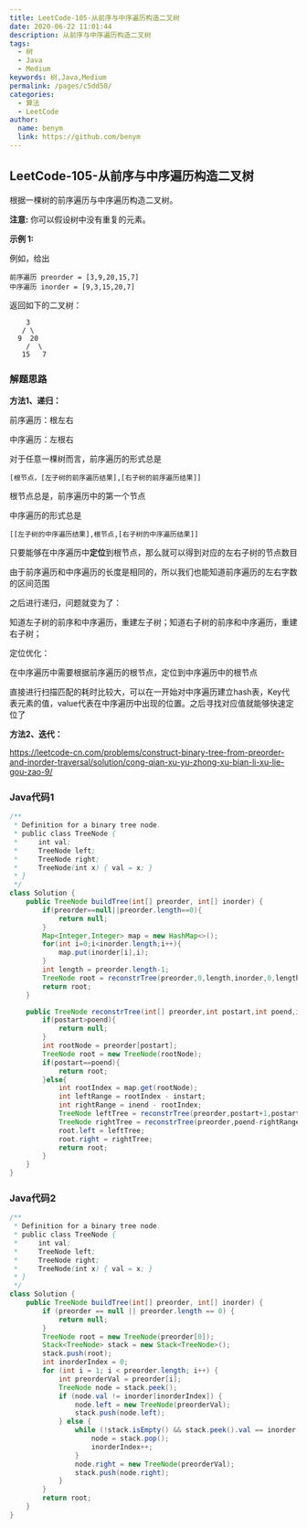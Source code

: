```yaml
---
title: LeetCode-105-从前序与中序遍历构造二叉树
date: 2020-06-22 11:01:44
description: 从前序与中序遍历构造二叉树
tags: 
  - 树
  - Java
  - Medium
keywords: 树,Java,Medium
permalink: /pages/c5dd58/
categories: 
  - 算法
  - LeetCode
author: 
  name: benym
  link: https://github.com/benym
---
```


## LeetCode-105-从前序与中序遍历构造二叉树

根据一棵树的前序遍历与中序遍历构造二叉树。

**注意:**
你可以假设树中没有重复的元素。

<!--more-->

**示例 1:**

例如，给出

```
前序遍历 preorder = [3,9,20,15,7]
中序遍历 inorder = [9,3,15,20,7]
```

返回如下的二叉树：

```
    3
   / \
  9  20
    /  \
   15   7
```

### 解题思路

**方法1、递归：**

前序遍历：根左右

中序遍历：左根右

对于任意一棵树而言，前序遍历的形式总是

```
[根节点，[左子树的前序遍历结果],[右子树的前序遍历结果]]
```

根节点总是，前序遍历中的第一个节点

中序遍历的形式总是

```
[[左子树的中序遍历结果],根节点,[右子树的中序遍历结果]]
```

只要能够在中序遍历中**定位**到根节点，那么就可以得到对应的左右子树的节点数目

由于前序遍历和中序遍历的长度是相同的，所以我们也能知道前序遍历的左右字数的区间范围

之后进行递归，问题就变为了：

知道左子树的前序和中序遍历，重建左子树；知道右子树的前序和中序遍历，重建右子树；

定位优化：

在中序遍历中需要根据前序遍历的根节点，定位到中序遍历中的根节点

直接进行扫描匹配的耗时比较大，可以在一开始对中序遍历建立hash表，Key代表元素的值，value代表在中序遍历中出现的位置。之后寻找对应值就能够快速定位了

**方法2、迭代：**

https://leetcode-cn.com/problems/construct-binary-tree-from-preorder-and-inorder-traversal/solution/cong-qian-xu-yu-zhong-xu-bian-li-xu-lie-gou-zao-9/

### Java代码1

```java
/**
 * Definition for a binary tree node.
 * public class TreeNode {
 *     int val;
 *     TreeNode left;
 *     TreeNode right;
 *     TreeNode(int x) { val = x; }
 * }
 */
class Solution {
    public TreeNode buildTree(int[] preorder, int[] inorder) {
        if(preorder==null||preorder.length==0){
            return null;
        }
        Map<Integer,Integer> map = new HashMap<>();
        for(int i=0;i<inorder.length;i++){
            map.put(inorder[i],i);
        }
        int length = preorder.length-1;
        TreeNode root = reconstrTree(preorder,0,length,inorder,0,length,map);
        return root;
    }

    public TreeNode reconstrTree(int[] preorder,int postart,int poend,int[] inorder,int instart,int inend,Map<Integer,Integer> map){
        if(postart>poend){
            return null;
        }
        int rootNode = preorder[postart];
        TreeNode root = new TreeNode(rootNode);
        if(postart==poend){
            return root;
        }else{
            int rootIndex = map.get(rootNode);
            int leftRange = rootIndex - instart;
            int rightRange = inend - rootIndex;
            TreeNode leftTree = reconstrTree(preorder,postart+1,postart+leftRange,inorder,instart,rootIndex-1,map);
            TreeNode rightTree = reconstrTree(preorder,poend-rightRange+1,poend,inorder,rootIndex+1,inend,map);
            root.left = leftTree;
            root.right = rightTree;
            return root;
        }
    }
}
```

### Java代码2

```java
/**
 * Definition for a binary tree node.
 * public class TreeNode {
 *     int val;
 *     TreeNode left;
 *     TreeNode right;
 *     TreeNode(int x) { val = x; }
 * }
 */
class Solution {
    public TreeNode buildTree(int[] preorder, int[] inorder) {
        if (preorder == null || preorder.length == 0) {
            return null;
        }
        TreeNode root = new TreeNode(preorder[0]);
        Stack<TreeNode> stack = new Stack<TreeNode>();
        stack.push(root);
        int inorderIndex = 0;
        for (int i = 1; i < preorder.length; i++) {
            int preorderVal = preorder[i];
            TreeNode node = stack.peek();
            if (node.val != inorder[inorderIndex]) {
                node.left = new TreeNode(preorderVal);
                stack.push(node.left);
            } else {
                while (!stack.isEmpty() && stack.peek().val == inorder[inorderIndex]) {
                    node = stack.pop();
                    inorderIndex++;
                }
                node.right = new TreeNode(preorderVal);
                stack.push(node.right);
            }
        }
        return root;
    }
}
```



